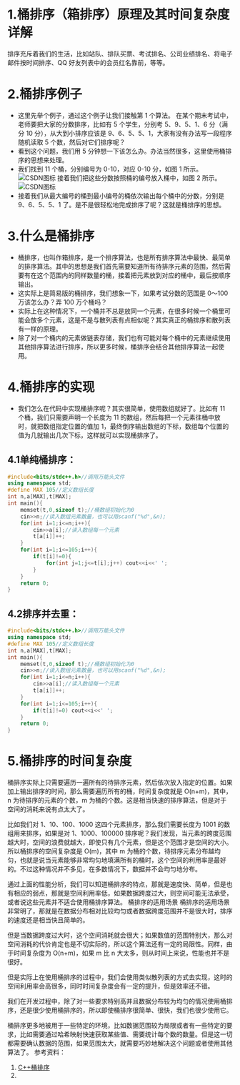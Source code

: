 
# 1.桶排序（箱排序）原理及其时间复杂度详解
排序充斥着我们的生活，比如站队、排队买票、考试排名、公司业绩排名、将电子邮件按时间排序、QQ 好友列表中的会员红名靠前，等等。
# 2.桶排序例子
- 这里先举个例子，通过这个例子让我们接触第 1 个算法。
在某个期末考试中，老师要把大家的分数排序，比如有 5 个学生，分别考 5、9、5、1、6 分（满分 10 分），从大到小排序应该是 9、6、5、5、1，大家有没有办法写一段程序随机读取 5 个数，然后对它们排序呢？
- 看到这个问题，我们用 5 分钟想一下该怎么办。办法当然很多，这里使用桶排序的思想来处理。
- 我们找到 11 个桶，分别编号为 0-10，对应 0-10 分，如图 1 所示。
![CSDN图标](http://data.biancheng.net/uploads/allimg/180923/2-1P9231514234Z.jpg "CSDN图标")
接着我们把这些分数按照桶的编号放入桶中，如图 2 所示。
![CSDN图标](http://data.biancheng.net/uploads/allimg/180923/2-1P92315144Y17.jpg "CSDN图标")
- 接着我们从最大编号的桶到最小编号的桶依次输出每个桶中的分数，分别是 9、6、5、5、1 了。是不是很轻松地完成排序了呢？这就是桶排序的思想。

# 3.什么是桶排序
- 桶排序，也叫作箱排序，是一个排序算法，也是所有排序算法中最快、最简单的排序算法。其中的思想是我们首先需要知道所有待排序元素的范围，然后需要有在这个范围内的同样数量的桶，接着把元素放到对应的桶中，最后按顺序输出。
- 这实际上是简易版的桶排序，我们想象一下，如果考试分数的范围是 0～100 万该怎么办？弄 100 万个桶吗？
- 实际上在这种情况下，一个桶并不总是放同一个元素，在很多时候一个桶里可能会放多个元素，这是不是与散列表有点相似呢？其实真正的桶排序和散列表有一样的原理。
- 除了对一个桶内的元素做链表存储，我们也有可能对每个桶中的元素继续使用其他排序算法进行排序，所以更多时候，桶排序会结合其他排序算法一起使用。
# 4.桶排序的实现
- 我们怎么在代码中实现桶排序呢？其实很简单，使用数组就好了。比如有 11 个桶，我们只需要声明一个长度为 11 的数组，然后每把一个元素往桶中放时，就把数组指定位置的值加 1，最终倒序输出数组的下标，数组每个位置的值为几就输出几次下标，这样就可以实现桶排序了。
## 4.1单纯桶排序：
```cpp
#include<bits/stdc++.h>//调用万能头文件 
using namespace std;
#define MAX 105//定义数组长度
int n,a[MAX],t[MAX];
int main(){
    memset(t,0,sizeof t);//桶数组初始化为0 
    cin>>n;//读入数组元素数量，也可以用scanf("%d",&n); 
    for(int i=1;i<=n;i++){
        cin>>a[i];//读入数组每一个元素
        t[a[i]]++;
    }
    for(int i=1;i<=105;i++){
        if(t[i]!=0){
            for(int j=1;j<=t[i];j++) cout<<i<<' ';
        }
    }
    return 0;
}
```
## 4.2排序并去重：
```cpp
#include<bits/stdc++.h>//调用万能头文件
using namespace std;
#define MAX 105//定义数组长度
int n,a[MAX],t[MAX];
int main(){
	memset(t,0,sizeof t);//桶数组初始化为0
	cin>>n;//读入数组元素数量，也可以用scanf("%d",&n);
	for(int i=1;i<=n;i++){
		cin>>a[i];//读入数组每一个元素
		t[a[i]]++;
	}
	for(int i=1;i<=105;i++){
		if(t[i]!=0) cout<<i<<' ';
	}
	return 0;
}
```

# 5.桶排序的时间复杂度
桶排序实际上只需要遍历一遍所有的待排序元素，然后依次放入指定的位置。如果加上输出排序的时间，那么需要遍历所有的桶，时间复杂度就是 O(n+m)，其中，n 为待排序的元素的个数，m 为桶的个数。这是相当快速的排序算法，但是对于空间的消耗来说有点太大了。

比如我们对 1、10、100、1000 这四个元素排序，那么我们需要长度为 1001 的数组用来排序，如果是对 1、1000、100000 排序呢？我们发现，当元素的跨度范围越大时，空间的浪费就越大，即使只有几个元素，但是这个范围才是空间的大小。所以桶排序的空间复杂度是 O(m)，其中 m 为桶的个数，待排序元素分布越均匀，也就是说当元素能够非常均匀地填满所有的桶时，这个空间的利用率是最好的。不过这种情况并不多见，在多数情况下，数据并不会均匀地分布。

通过上面的性能分析，我们可以知道桶排序的特点，那就是速度快、简单，但是也有相应的弱点，那就是空间利用率低，如果数据跨度过大，则空间可能无法承受，或者说这些元素并不适合使用桶排序算法。
桶排序的适用场景
桶排序的适用场景非常明了，那就是在数据分布相对比较均匀或者数据跨度范围并不是很大时，排序的速度还是相当快且简单的。

但是当数据跨度过大时，这个空间消耗就会很大；如果数值的范围特别大，那么对空间消耗的代价肯定也是不切实际的，所以这个算法还有一定的局限性。同样，由于时间复杂度为 O(n+m)，如果 m 比 n 大太多，则从时间上来说，性能也并不是很好。

但是实际上在使用桶排序的过程中，我们会使用类似散列表的方式去实现，这时的空间利用率会高很多，同时时间复杂度会有一定的提升，但是效率还不错。

我们在开发过程中，除了对一些要求特别高并且数据分布较为均匀的情况使用桶排序，还是很少使用桶排序的，所以即使桶排序很简单、很快，我们也很少使用它。

桶排序更多地被用于一些特定的环境，比如数据范围较为局限或者有一些特定的要求，比如需要通过哈希映射快速获取某些值、需要统计每个数的数量。但是这一切都需要确认数据的范围，如果范围太大，就需要巧妙地解决这个问题或者使用其他算法了。
参考资料：
1. [C++桶排序](https://blog.csdn.net/zhnluorizhijian/article/details/119181298)
2. 